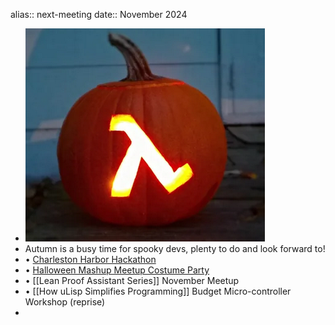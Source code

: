 alias:: next-meeting
date:: November 2024

- ![october-lambda-pumpkin.png](../assets/october-lambda-pumpkin_1728519460071_0.png)
- Autumn is a busy time for spooky devs, plenty to do and look forward to!
- • [Charleston Harbor Hackathon]( https://harborhack-24.devpost.com/)
- • [Halloween Mashup Meetup Costume Party](https://www.meetup.com/charleston-women-in-tech/events/303742649/)
- • [[Lean Proof Assistant Series]] November Meetup
- • [[How uLisp Simplifies Programming]] Budget Micro-controller Workshop (reprise)
-